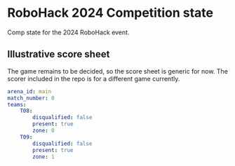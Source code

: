 # RoboHack 2024 Competition state

Comp state for the 2024 RoboHack event.

## Illustrative score sheet

The game remains to be decided, so the score sheet is generic for now. The scorer included in the repo is for a different game currently.

```yaml
arena_id: main
match_number: 0
teams:
    T08:
        disqualified: false
        present: true
        zone: 0
    T09:
        disqualified: false
        present: true
        zone: 1
```

